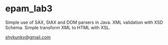 # epam_lab3

Simple use of SAX, StAX and DOM parsers in Java.
XML validation with XSD Schema.
Simple transform XML to HTML with XSL.

 
shykunkv@gmail.com
